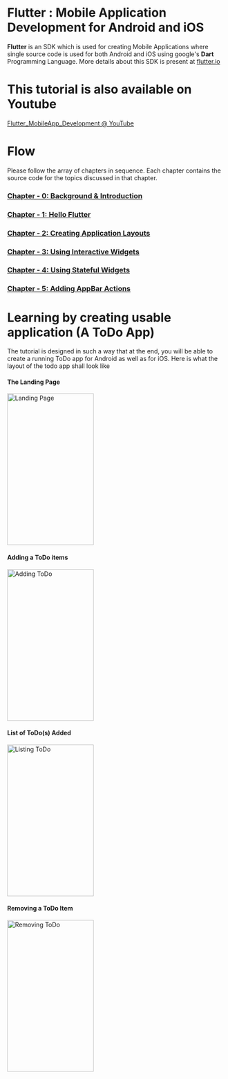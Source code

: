 # Flutter : Mobile Application Development for Android and iOS

__Flutter__ is an SDK which is used for creating Mobile Applications where single source code is used for both Android and iOS using google's __Dart__ Programming Language. More details about this SDK is present at [flutter.io](http://www.flutter.io)

# This tutorial is also available on Youtube 

[Flutter_MobileApp_Development @ YouTube](https://www.youtube.com/watch?v=GH9rQyHbJg0&list=PLunsjeiaxlPKntVvTmQm63zKwKDAq-l1U)

# Flow

Please follow the array of chapters in sequence. Each chapter contains the source code for the topics discussed in that chapter.

### [Chapter - 0: Background & Introduction](https://github.com/DakshHub/Flutter_MobileApp_Development/tree/master/Chapter-%200)
### [Chapter - 1: Hello Flutter](https://github.com/DakshHub/Flutter_MobileApp_Development/tree/master/Chapter-%201)
### [Chapter - 2: Creating Application Layouts](https://github.com/DakshHub/Flutter_MobileApp_Development/tree/master/Chapter-%202)
### [Chapter - 3: Using Interactive Widgets](https://github.com/DakshHub/Flutter_MobileApp_Development/tree/master/Chapter-%203)
### [Chapter - 4: Using Stateful Widgets](https://github.com/DakshHub/Flutter_MobileApp_Development/tree/master/Chapter-%204)
### [Chapter - 5: Adding AppBar Actions](https://github.com/DakshHub/Flutter_MobileApp_Development/tree/master/Chapter-%205)

# Learning by creating usable application (A ToDo App)

The tutorial is designed in such a way that at the end, you will be able to create a running ToDo app for Android as well as for iOS. Here is what the layout of the todo app shall look like

#### The Landing Page

<img src="https://github.com/DakshHub/Flutter_MobileApp_Development/blob/master/todoAPP_Main_Page.png" alt="Landing Page" width="200" height="350">

#### Adding a ToDo items

<img src="https://github.com/DakshHub/Flutter_MobileApp_Development/blob/master/todoApp_Add_todo.png" alt="Adding ToDo" width="200" height="350">


#### List of ToDo(s) Added

<img src="https://github.com/DakshHub/Flutter_MobileApp_Development/blob/master/totoApp_todo_Items.png" alt="Listing ToDo" width="200" height="350">

#### Removing a ToDo Item

<img src="https://github.com/DakshHub/Flutter_MobileApp_Development/blob/master/todoApp_Remove_Items.png" alt="Removing ToDo" width="200" height="350">


